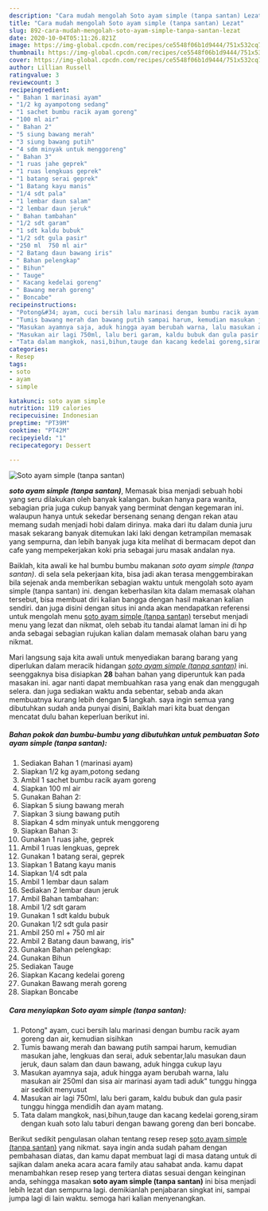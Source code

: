 ```yaml
---
description: "Cara mudah mengolah Soto ayam simple (tanpa santan) Lezat"
title: "Cara mudah mengolah Soto ayam simple (tanpa santan) Lezat"
slug: 892-cara-mudah-mengolah-soto-ayam-simple-tanpa-santan-lezat
date: 2020-10-04T05:11:26.821Z
image: https://img-global.cpcdn.com/recipes/ce5548f06b1d9444/751x532cq70/soto-ayam-simple-tanpa-santan-foto-resep-utama.jpg
thumbnail: https://img-global.cpcdn.com/recipes/ce5548f06b1d9444/751x532cq70/soto-ayam-simple-tanpa-santan-foto-resep-utama.jpg
cover: https://img-global.cpcdn.com/recipes/ce5548f06b1d9444/751x532cq70/soto-ayam-simple-tanpa-santan-foto-resep-utama.jpg
author: Lillian Russell
ratingvalue: 3
reviewcount: 3
recipeingredient:
- " Bahan 1 marinasi ayam"
- "1/2 kg ayampotong sedang"
- "1 sachet bumbu racik ayam goreng"
- "100 ml air"
- " Bahan 2"
- "5 siung bawang merah"
- "3 siung bawang putih"
- "4 sdm minyak untuk menggoreng"
- " Bahan 3"
- "1 ruas jahe geprek"
- "1 ruas lengkuas geprek"
- "1 batang serai geprek"
- "1 Batang kayu manis"
- "1/4 sdt pala"
- "1 lembar daun salam"
- "2 lembar daun jeruk"
- " Bahan tambahan"
- "1/2 sdt garam"
- "1 sdt kaldu bubuk"
- "1/2 sdt gula pasir"
- "250 ml  750 ml air"
- "2 Batang daun bawang iris"
- " Bahan pelengkap"
- " Bihun"
- " Tauge"
- " Kacang kedelai goreng"
- " Bawang merah goreng"
- " Boncabe"
recipeinstructions:
- "Potong&#34; ayam, cuci bersih lalu marinasi dengan bumbu racik ayam goreng dan air, kemudian sisihkan"
- "Tumis bawang merah dan bawang putih sampai harum, kemudian masukan jahe, lengkuas dan serai, aduk sebentar,lalu masukan daun jeruk, daun salam dan daun bawang, aduk hingga cukup layu"
- "Masukan ayamnya saja, aduk hingga ayam berubah warna, lalu masukan air 250ml dan sisa air marinasi ayam tadi aduk&#34; tunggu hingga air sedikit menyusut"
- "Masukan air lagi 750ml, lalu beri garam, kaldu bubuk dan gula pasir tunggu hingga mendidih dan ayam matang."
- "Tata dalam mangkok, nasi,bihun,tauge dan kacang kedelai goreng,siram dengan kuah soto lalu taburi dengan bawang goreng dan beri boncabe."
categories:
- Resep
tags:
- soto
- ayam
- simple

katakunci: soto ayam simple 
nutrition: 119 calories
recipecuisine: Indonesian
preptime: "PT39M"
cooktime: "PT42M"
recipeyield: "1"
recipecategory: Dessert

---
```



![Soto ayam simple (tanpa santan)](https://img-global.cpcdn.com/recipes/ce5548f06b1d9444/751x532cq70/soto-ayam-simple-tanpa-santan-foto-resep-utama.jpg)

<b><i>soto ayam simple (tanpa santan)</i></b>, Memasak bisa menjadi sebuah hobi yang seru dilakukan oleh banyak kalangan. bukan hanya para wanita, sebagian pria juga cukup banyak yang berminat dengan kegemaran ini. walaupun hanya untuk sekedar bersenang senang dengan rekan atau memang sudah menjadi hobi dalam dirinya. maka dari itu dalam dunia juru masak sekarang banyak ditemukan laki laki dengan ketrampilan memasak yang sempurna, dan lebih banyak juga kita melihat di bermacam depot dan cafe yang mempekerjakan koki pria sebagai juru masak andalan nya.



Baiklah, kita awali ke hal bumbu bumbu makanan <i>soto ayam simple (tanpa santan)</i>. di sela sela pekerjaan kita, bisa jadi akan terasa menggembirakan bila sejenak anda memberikan sebagian waktu untuk mengolah soto ayam simple (tanpa santan) ini. dengan keberhasilan kita dalam memasak olahan tersebut, bisa membuat diri kalian bangga dengan hasil makanan kalian sendiri. dan juga disini dengan situs ini anda akan mendapatkan referensi untuk mengolah menu <u>soto ayam simple (tanpa santan)</u> tersebut menjadi menu yang lezat dan nikmat, oleh sebab itu tandai alamat laman ini di hp anda sebagai sebagian rujukan kalian dalam memasak olahan baru yang nikmat.


Mari langsung saja kita awali untuk menyediakan barang barang yang diperlukan dalam meracik hidangan <u><i>soto ayam simple (tanpa santan)</i></u> ini. seenggaknya bisa disiapkan <b>28</b> bahan bahan yang diperuntuk kan pada masakan ini. agar nanti dapat membuahkan rasa yang enak dan menggugah selera. dan juga sediakan waktu anda sebentar, sebab anda akan membuatnya kurang lebih dengan <b>5</b> langkah. saya ingin semua yang dibutuhkan sudah anda punyai disini, Baiklah mari kita buat dengan mencatat dulu bahan keperluan berikut ini.

<!--inarticleads1-->

##### Bahan pokok dan bumbu-bumbu yang dibutuhkan untuk pembuatan Soto ayam simple (tanpa santan):

1. Sediakan  Bahan 1 (marinasi ayam)
1. Siapkan 1/2 kg ayam,potong sedang
1. Ambil 1 sachet bumbu racik ayam goreng
1. Siapkan 100 ml air
1. Gunakan  Bahan 2:
1. Siapkan 5 siung bawang merah
1. Siapkan 3 siung bawang putih
1. Siapkan 4 sdm minyak untuk menggoreng
1. Siapkan  Bahan 3:
1. Gunakan 1 ruas jahe, geprek
1. Ambil 1 ruas lengkuas, geprek
1. Gunakan 1 batang serai, geprek
1. Siapkan 1 Batang kayu manis
1. Siapkan 1/4 sdt pala
1. Ambil 1 lembar daun salam
1. Sediakan 2 lembar daun jeruk
1. Ambil  Bahan tambahan:
1. Ambil 1/2 sdt garam
1. Gunakan 1 sdt kaldu bubuk
1. Gunakan 1/2 sdt gula pasir
1. Ambil 250 ml + 750 ml air
1. Ambil 2 Batang daun bawang, iris&#34;
1. Gunakan  Bahan pelengkap:
1. Gunakan  Bihun
1. Sediakan  Tauge
1. Siapkan  Kacang kedelai goreng
1. Gunakan  Bawang merah goreng
1. Siapkan  Boncabe




<!--inarticleads2-->

##### Cara menyiapkan Soto ayam simple (tanpa santan):

1. Potong&#34; ayam, cuci bersih lalu marinasi dengan bumbu racik ayam goreng dan air, kemudian sisihkan
1. Tumis bawang merah dan bawang putih sampai harum, kemudian masukan jahe, lengkuas dan serai, aduk sebentar,lalu masukan daun jeruk, daun salam dan daun bawang, aduk hingga cukup layu
1. Masukan ayamnya saja, aduk hingga ayam berubah warna, lalu masukan air 250ml dan sisa air marinasi ayam tadi aduk&#34; tunggu hingga air sedikit menyusut
1. Masukan air lagi 750ml, lalu beri garam, kaldu bubuk dan gula pasir tunggu hingga mendidih dan ayam matang.
1. Tata dalam mangkok, nasi,bihun,tauge dan kacang kedelai goreng,siram dengan kuah soto lalu taburi dengan bawang goreng dan beri boncabe.




Berikut sedikit pengulasan olahan tentang resep resep <u>soto ayam simple (tanpa santan)</u> yang nikmat. saya ingin anda sudah paham dengan pembahasan diatas, dan kamu dapat membuat lagi di masa datang untuk di sajikan dalam aneka acara acara family atau sahabat anda. kamu dapat menambahkan resep resep yang tertera diatas sesuai dengan keinginan anda, sehingga masakan <b>soto ayam simple (tanpa santan)</b> ini bisa menjadi lebih lezat dan sempurna lagi. demikianlah penjabaran singkat ini, sampai jumpa lagi di lain waktu. semoga hari kalian menyenangkan.
